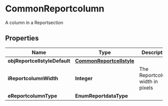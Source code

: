 

# CommonReportcolumn

A column in a Reportsection 

## Properties

| Name | Type | Description | Notes |
|------------ | ------------- | ------------- | -------------|
|**objReportcellstyleDefault** | [**CommonReportcellstyle**](CommonReportcellstyle.md) |  |  |
|**iReportcolumnWidth** | **Integer** | The Reportcolumn width in pixels |  |
|**eReportcolumnType** | **EnumReportdataType** |  |  |



